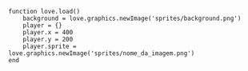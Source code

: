 
    function love.load()
  		background = love.graphics.newImage('sprites/background.png')
  		player = {}
  		player.x = 400
		player.y = 200
 		player.sprite = love.graphics.newImage('sprites/nome_da_imagem.png')
	end
